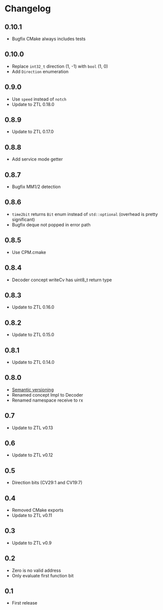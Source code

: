 # Changelog

## 0.10.1
- Bugfix CMake always includes tests

## 0.10.0
- Replace `int32_t` direction (1, -1) with `bool` (1, 0)
- Add `Direction` enumeration

## 0.9.0
- Use `speed` instead of `notch`
- Update to ZTL 0.18.0

## 0.8.9
- Update to ZTL 0.17.0

## 0.8.8
- Add service mode getter

## 0.8.7
- Bugfix MM1/2 detection

## 0.8.6
- `time2bit` returns `Bit` enum instead of `std::optional` (overhead is pretty significant)
- Bugfix deque not popped in error path

## 0.8.5
- Use CPM.cmake

## 0.8.4
- Decoder concept writeCv has uint8_t return type

## 0.8.3
- Update to ZTL 0.16.0

## 0.8.2
- Update to ZTL 0.15.0

## 0.8.1
- Update to ZTL 0.14.0

## 0.8.0
- [Semantic versioning](https://semver.org)
- Renamed concept Impl to Decoder
- Renamed namespace receive to rx

## 0.7
- Update to ZTL v0.13

## 0.6
- Update to ZTL v0.12

## 0.5
- Direction bits (CV29:1 and CV19:7)

## 0.4
- Removed CMake exports
- Update to ZTL v0.11

## 0.3
- Update to ZTL v0.9

## 0.2
- Zero is no valid address
- Only evaluate first function bit

## 0.1
- First release